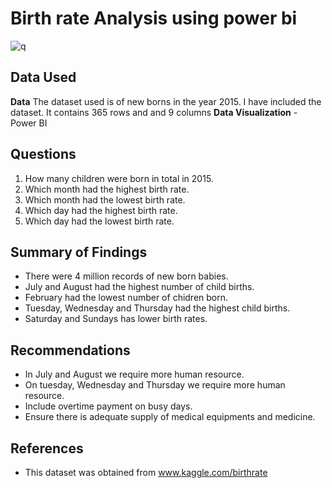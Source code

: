 # Birth rate Analysis using power bi

![q](https://github.com/allan-pg/birth_rate/assets/62595869/2c597aa1-f4e3-4f2a-9773-eccc2f0b1e53)

## Data Used
**Data** The dataset used is of new borns in the year 2015. I have included the dataset.
It contains 365 rows and and 9 columns
**Data Visualization** - Power BI

## Questions
1. How many children were born in total in 2015.
2. Which month had the highest birth rate.
3. Which month had the lowest birth rate.
4. Which day had the highest birth rate.
5. Which day had the lowest birth rate.

## Summary of Findings
- There were 4 million records of new born babies.
- July and August had the highest number of child births.
- February had the lowest number of chidren born.
- Tuesday, Wednesday and Thursday had the highest child births.
- Saturday and Sundays has lower birth rates.

## Recommendations
- In July and August we require more human resource.
- On tuesday, Wednesday and Thursday we require more human resource.
- Include overtime payment on busy days.
- Ensure there is adequate supply of medical equipments and medicine.

 ## References
 - This dataset was obtained from www.kaggle.com/birthrate 
